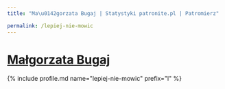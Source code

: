 ```yaml
---
title: "Ma\u0142gorzata Bugaj | Statystyki patronite.pl | Patromierz"

permalink: /lepiej-nie-mowic
---
```


# [Małgorzata Bugaj](https://patronite.pl/lepiej-nie-mowic)

{% include profile.md name="lepiej-nie-mowic" prefix="l" %}
